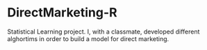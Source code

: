 # DirectMarketing-R
Statistical Learning project. I, with a classmate, developed different alghortims in order to build a model for direct marketing.
